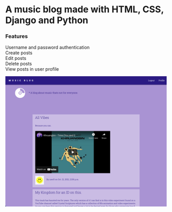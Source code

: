 
# A music blog made with HTML, CSS, Django and Python

### Features  
Username and password authentication  
Create posts   
Edit posts   
Delete posts   
View posts in user profile   


![A screenshot of the app](https://github.com/russfraze/russfraze/blob/main/Labs/3%20Django/lab3_blog/Screen%20Shot%202021-12-24%20at%207.53.08%20AM.png)
